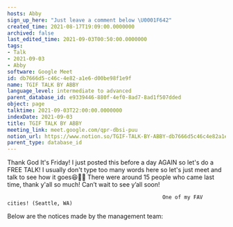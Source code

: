 ```yaml
---
hosts: Abby
sign_up_here: "Just leave a comment below \U0001F642"
created_time: 2021-08-17T19:09:00.0000000
archived: false
last_edited_time: 2021-09-03T00:50:00.0000000
tags:
- Talk
- 2021-09-03
- Abby
software: Google Meet
id: db7666d5-c46c-4e82-a1e6-d00be98f1e9f
name: TGIF TALK BY ABBY
language_level: intermediate to advanced
parent_database_id: e9339446-880f-4ef0-8ad7-8ad1f507dded
object: page
talktime: 2021-09-03T22:00:00.0000000
indexDate: 2021-09-03
title: TGIF TALK BY ABBY
meeting_link: meet.google.com/qpr-dbsi-puu
notion_url: https://www.notion.so/TGIF-TALK-BY-ABBY-db7666d5c46c4e82a1e6d00be98f1e9f
parent_type: database_id
---
```


Thank God It's Friday! I just posted this before a day AGAIN so let's do a FREE TALK!
I usually don't type too many words here so let's just meet and talk to see how it goes😆👍🏻
There were around 15 people who came last time, thank y'all so much!
Can’t wait to see y’all soon!




                                                      One of my FAV cities! (Seattle, WA)







Below are the notices made by the management team: 


